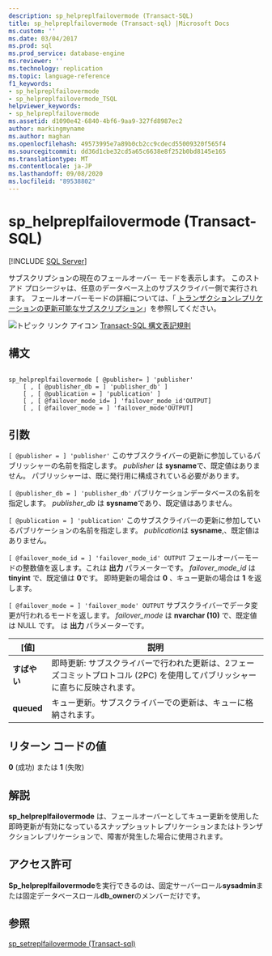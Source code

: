 ```yaml
---
description: sp_helpreplfailovermode (Transact-SQL)
title: sp_helpreplfailovermode (Transact-sql) |Microsoft Docs
ms.custom: ''
ms.date: 03/04/2017
ms.prod: sql
ms.prod_service: database-engine
ms.reviewer: ''
ms.technology: replication
ms.topic: language-reference
f1_keywords:
- sp_helpreplfailovermode
- sp_helpreplfailovermode_TSQL
helpviewer_keywords:
- sp_helpreplfailovermode
ms.assetid: d1090e42-6840-4bf6-9aa9-327fd8987ec2
author: markingmyname
ms.author: maghan
ms.openlocfilehash: 49573995e7a89b0cb2cc9cdecd55009320f565f4
ms.sourcegitcommit: dd36d1cbe32cd5a65c6638e8f252b0bd8145e165
ms.translationtype: MT
ms.contentlocale: ja-JP
ms.lasthandoff: 09/08/2020
ms.locfileid: "89538802"
---
```

# <a name="sp_helpreplfailovermode-transact-sql"></a>sp_helpreplfailovermode (Transact-SQL)
[!INCLUDE [SQL Server](../../includes/applies-to-version/sqlserver.md)]

  サブスクリプションの現在のフェールオーバー モードを表示します。 このストアド プロシージャは、任意のデータベース上のサブスクライバー側で実行されます。 フェールオーバーモードの詳細については、「 [トランザクションレプリケーションの更新可能なサブスクリプション](../../relational-databases/replication/transactional/updatable-subscriptions-for-transactional-replication.md)」を参照してください。  
  
 ![トピック リンク アイコン](../../database-engine/configure-windows/media/topic-link.gif "トピック リンク アイコン") [Transact-SQL 構文表記規則](../../t-sql/language-elements/transact-sql-syntax-conventions-transact-sql.md)  
  
## <a name="syntax"></a>構文  
  
```  
  
sp_helpreplfailovermode [ @publisher= ] 'publisher'   
    [ , [ @publisher_db = ] 'publisher_db' ]   
    [ , [ @publication = ] 'publication' ]   
    [ , [ @failover_mode_id= ] 'failover_mode_id'OUTPUT]   
    [ , [ @failover_mode = ] 'failover_mode'OUTPUT]   
```  
  
## <a name="arguments"></a>引数  
`[ @publisher = ] 'publisher'` このサブスクライバーの更新に参加しているパブリッシャーの名前を指定します。 *publisher* は **sysname**で、既定値はありません。 パブリッシャーは、既に発行用に構成されている必要があります。  
  
`[ @publisher_db = ] 'publisher_db'` パブリケーションデータベースの名前を指定します。 *publisher_db* は **sysname**であり、既定値はありません。  
  
`[ @publication = ] 'publication'` このサブスクライバーの更新に参加しているパブリケーションの名前を指定します。 *publication*は **sysname**,、既定値はありません。  
  
`[ @failover_mode_id = ] 'failover_mode_id' OUTPUT` フェールオーバーモードの整数値を返します。これは **出力** パラメーターです。 *failover_mode_id* は **tinyint** で、既定値は **0**です。 即時更新の場合は **0** 、キュー更新の場合は **1** を返します。  
  
`[ @failover_mode = ] 'failover_mode' OUTPUT` サブスクライバーでデータ変更が行われるモードを返します。 *failover_mode* は **nvarchar (10)** で、既定値は NULL です。 は **出力** パラメーターです。  
  
|[値]|説明|  
|-----------|-----------------|  
|**すばやい**|即時更新: サブスクライバーで行われた更新は、2フェーズコミットプロトコル (2PC) を使用してパブリッシャーに直ちに反映されます。|  
|**queued**|キュー更新。サブスクライバーでの更新は、キューに格納されます。|  
  
## <a name="return-code-values"></a>リターン コードの値  
 **0** (成功) または **1** (失敗)  
  
## <a name="remarks"></a>解説  
 **sp_helpreplfailovermode** は、フェールオーバーとしてキュー更新を使用した即時更新が有効になっているスナップショットレプリケーションまたはトランザクションレプリケーションで、障害が発生した場合に使用されます。  
  
## <a name="permissions"></a>アクセス許可  
 **Sp_helpreplfailovermode**を実行できるのは、固定サーバーロール**sysadmin**または固定データベースロール**db_owner**のメンバーだけです。  
  
## <a name="see-also"></a>参照  
 [sp_setreplfailovermode &#40;Transact-sql&#41;](../../relational-databases/system-stored-procedures/sp-setreplfailovermode-transact-sql.md)  
  
  
